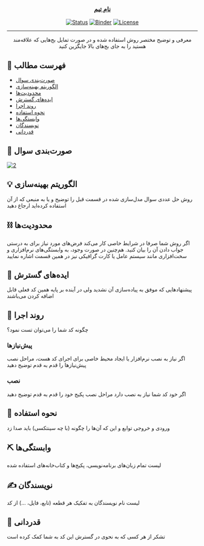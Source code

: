<p align="center">
  <a href="" rel="noopener">
</p>
<h3 align="center">نام تیم</h3>

<div align="center">

  [![Status](https://img.shields.io/badge/status-active-success.svg)]() 
  [![Binder](https://mybinder.org/badge_logo.svg)](https://mybinder.org/v2/gh/mtefagh/demos/HEAD)
  [![License](https://img.shields.io/badge/license-GPL-blue.svg)](https://github.com/mtefagh/demos/blob/master/LICENSE)

</div>

---

<p align="center"> معرفی و توضیح مختصر روش استفاده شده و در صورت تمایل بج‌هایی که علاقه‌مند هستید را به جای بج‌های بالا جایگزین کنید
    <br> 
</p>

## 📝 فهرست مطالب
- [صورت‌بندی سوال](#problem_statement)
- [الگوریتم بهینه‌سازی](#idea)
- [محدودیت‌ها](#limitations)
- [ایده‌های گسترش](#future_scope)
- [روند اجرا](#getting_started)
- [نحوه استفاده](#usage)
- [وابستگی‌ها](#tech_stack)
- [نویسندگان](#authors)
- [قدردانی](#acknowledgments)

## 🧐 صورت‌بندی سوال <a name = "problem_statement"></a>
<a href="https://ibb.co/BCBMdr5"><img src="https://i.ibb.co/9rW5zVk/2.png" alt="2" border="0"></a>
## 💡 الگوریتم بهینه‌سازی <a name = "idea"></a>
روش حل عددی سوال مدل‌سازی شده در قسمت قبل را توضیح و یا به منبعی که از آن استفاده کرده‌اید ارجاع دهید

## ⛓️ محدودیت‌ها <a name = "limitations"></a>
اگر روش شما صرفا در شرایط خاصی کار می‌کند فرض‌های مورد نیاز برای به درستی جواب دادن آن را بیان کنید. هم‌چنین در صورت وجود، به وابستگی‌های نرم‌افزاری و سخت‌افزاری مانند سیستم عامل یا کارت گرافیکی نیز در همین قسمت اشاره نمایید

## 🚀 ایده‌های گسترش <a name = "future_scope"></a>
پیشنهادهایی که موفق به پیاده‌سازی آن نشدید ولی در آینده بر پایه همین کد فعلی قابل اضافه کردن می‌باشند

## 🏁 روند اجرا <a name = "getting_started"></a>
چگونه کد شما را می‌توان تست نمود؟

### پیش‌نیازها

اگر نیاز به نصب نرم‌افزار یا ایجاد محیط خاصی برای اجرای کد هست، مراحل نصب پیش‌نیازها را قدم به قدم توضیح دهید

### نصب

اگر خود کد شما نیاز به نصب دارد مراحل نصب پکیج خود را قدم به قدم توضیح دهید

## 🎈 نحوه استفاده <a name="usage"></a>
ورودی و خروجی توابع و این که آن‌ها را چگونه (با چه سینتکسی) باید صدا زد

## ⛏️ وابستگی‌ها <a name = "tech_stack"></a>
لیست تمام زبان‌های برنامه‌نویسی، پکیج‌ها و کتاب‌خانه‌های استفاده شده

## ✍️ نویسندگان <a name = "authors"></a>
لیست نام نویسندگان به تفکیک هر قطعه (تابع، فایل، ...) از کد

## 🎉 قدردانی <a name = "acknowledgments"></a>
تشکر از هر کسی که به نحوی در گسترش این کد به شما کمک کرده است
